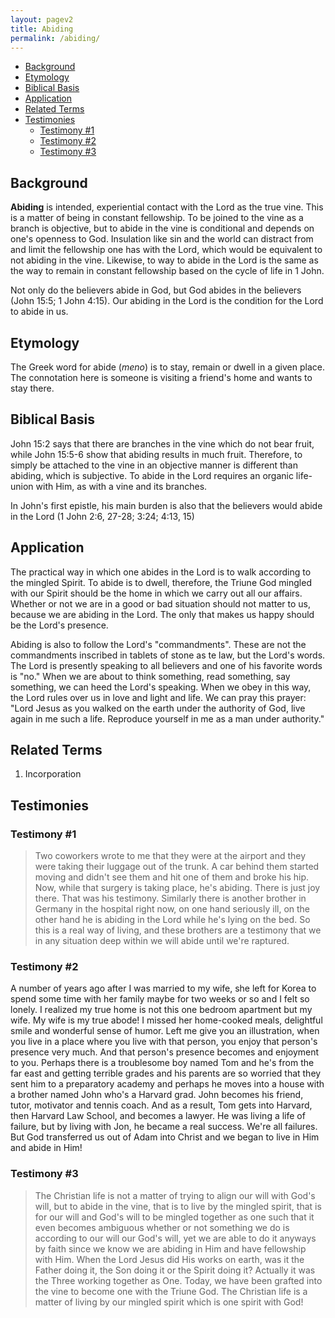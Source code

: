 ```yaml
---
layout: pagev2
title: Abiding
permalink: /abiding/
---
```

- [Background](#background)
- [Etymology](#etymology)
- [Biblical Basis](#biblical-basis)
- [Application](#application)
- [Related Terms](#related-terms)
- [Testimonies](#testimonies)
  - [Testimony #1](#testimony-1)
  - [Testimony #2](#testimony-2)
  - [Testimony #3](#testimony-3)

## Background

**Abiding** is intended, experiential contact with the Lord as  the true vine. This is a matter of being in constant fellowship. To be joined to the vine as a branch is objective, but to abide in the vine is conditional and depends on one's openness to God. Insulation like sin and the world can distract from and limit the fellowship one has with the Lord, which would be equivalent to not abiding in the vine. Likewise, to way to abide in the Lord is the same as the way to remain in constant fellowship based on the cycle of life in 1 John.

Not only do the believers abide in God, but God abides in the believers (John 15:5; 1 John 4:15). Our abiding in the Lord is the condition for the Lord to abide in us.

## Etymology

The Greek word for abide (*meno*) is to stay, remain or dwell in a given place. The connotation here is someone is visiting a friend's home and wants to stay there.

## Biblical Basis

John 15:2 says that there are branches in the vine which do not bear fruit, while John 15:5-6 show that abiding results in much fruit. Therefore, to simply be attached to the vine in an objective manner is different than abiding, which is subjective. To abide in the Lord requires an organic life-union with Him, as with a vine and its branches. 

In John's first epistle, his main burden is also that the believers would abide in the Lord (1 John 2:6, 27-28; 3:24; 4:13, 15)

## Application

The practical way in which one abides in the Lord is to walk according to the mingled Spirit. To abide is to dwell, therefore, the Triune God mingled with our Spirit should be the home in which we carry out all our affairs. Whether or not we are in a good or bad situation should not matter to us, because we are abiding in the Lord. The only that makes us happy should be the Lord's presence. 

Abiding is also to follow the Lord's "commandments". These are not the commandments inscribed in tablets of stone as te law, but the Lord's words. The Lord is presently speaking to all believers and one of his favorite words is "no." When we are about to think something, read something, say something, we can heed the Lord's speaking. When we obey in this way, the Lord rules over us in love and light and life. We can pray this prayer: "Lord Jesus as you walked on the earth under the authority of God, live again in me such a life. Reproduce yourself in me as a man under authority." 

## Related Terms

1. Incorporation

## Testimonies

### Testimony #1

>Two coworkers wrote to me that they were at the airport and they were taking their luggage out of the trunk. A car behind them started moving and didn't see them and hit one of them and broke his hip. Now, while that surgery is taking place, he's abiding. There is just joy there. That was his testimony. Similarly there is another brother in Germany in the hospital right now, on one hand seriously ill, on the other hand he is abiding in the Lord while he's lying on the bed. So this is a real way of living, and these brothers are a testimony that we in any situation deep within we will abide until we're raptured. 

###  Testimony #2

A number of years ago after I was married to my wife, she left for Korea to spend some time with her family maybe for two weeks or so and I felt so lonely. I realized my true home is not this one bedroom apartment but my wife. My wife is my true abode! I missed her home-cooked meals, delightful smile and wonderful sense of humor. Left me give you an illustration, when you live in a place where you live with that person, you enjoy that person's presence very much. And that person's presence becomes and enjoyment to you. Perhaps there is a troublesome boy named Tom and he's from the far east and getting terrible grades and his parents are so worried that they sent him to a preparatory academy and perhaps he moves into a house with a brother named John who's a Harvard grad. John becomes his friend, tutor, motivator and tennis coach. And as a result, Tom gets into Harvard, then Harvard Law School, and becomes a lawyer. He was living a life of failure, but by living with Jon, he became a real success. We're all failures. But God transferred us out of Adam into Christ and we began to live in Him and abide in Him!

### Testimony #3 

>The Christian life is not a matter of trying to align our will with God's will, but to abide in the vine, that is to live by the mingled spirit, that is for our will and God's will to be mingled together as one such that it even becomes ambiguous whether or not something we do is according to our will our God's will, yet we are able to do it anyways by faith since we know we are abiding in Him and have fellowship with Him. When the Lord Jesus did His works on earth, was it the Father doing it, the Son doing it or the Spirit doing it? Actually it was the Three working together as One. Today, we have been grafted into the vine to become one with the Triune God. The Christian life is a matter of living by our mingled spirit which is one spirit with God!